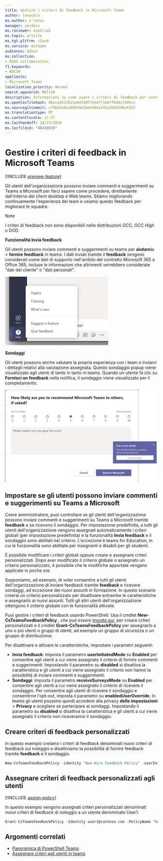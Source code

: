 ```yaml
---
title: Gestire i criteri di feedback in Microsoft Teams
author: lanachin
ms.author: v-lanac
manager: serdars
ms.reviewer: msedliak
ms.topic: article
ms.tgt.pltfrm: cloud
ms.service: msteams
audience: Admin
ms.collection:
- M365-collaboration
f1.keywords:
- NOCSH
appliesto:
- Microsoft Teams
localization_priority: Normal
search.appverid: MET150
description: Informazioni su come usare i criteri di feedback per controllare se gli utenti dei team dell'organizzazione possono inviare commenti e suggerimenti sui team a Microsoft.
ms.openlocfilehash: 0bece4515825a0d7ddf7e547f1607fbd6cf205cc
ms.sourcegitcommit: c79b83e03a89649e2b6e494a741a392819baf2d2
ms.translationtype: MT
ms.contentlocale: it-IT
ms.lasthandoff: 10/13/2020
ms.locfileid: "48433039"
---
```

# <a name="manage-feedback-policies-in-microsoft-teams"></a>Gestire i criteri di feedback in Microsoft Teams

[!INCLUDE [preview-feature](includes/preview-feature.md)]

Gli utenti dell'organizzazione possono inviare commenti e suggerimenti su Teams a Microsoft per farci sapere come procedere, direttamente dall'interno dei client desktop e Web teams. Stiamo migliorando continuamente l'esperienza dei team e usiamo questo feedback per migliorare le squadre.

> [!NOTE]
> I criteri di feedback non sono disponibili nelle distribuzioni GCC, GCC High o DOD.

**Funzionalità Invia feedback**

Gli utenti possono inviare commenti e suggerimenti su teams per **aiutarci**a  >  **fornire feedback** in teams. I dati inviati tramite il **feedback** vengono considerati come dati di supporto nell'ambito del contratto Microsoft 365 o Office 365, incluse le informazioni che altrimenti verrebbero considerate "dati del cliente" o "dati personali".

![Screenshot dell'opzione Invia feedback in teams](media/manage-feedback-policies-in-teams-give-feedback.png)

**Sondaggi**

Gli utenti possono anche valutare la propria esperienza con i team e inviarci i dettagli relativi alla valutazione assegnata. Questo sondaggio popup viene visualizzato agli utenti di tanto in tanto in teams. Quando un utente fa clic su **Fornisci un feedback** nella notifica, il sondaggio viene visualizzato per il completamento.

![Screenshot della notifica e del modulo del sondaggio in teams](media/manage-feedback-policies-in-teams-survey.png)

## <a name="set-whether-users-can-send-feedback-about-teams-to-microsoft"></a>Impostare se gli utenti possono inviare commenti e suggerimenti su Teams a Microsoft

Come amministratore, puoi controllare se gli utenti dell'organizzazione possono inviare commenti e suggerimenti su Teams a Microsoft tramite **feedback** e se ricevono il sondaggio. Per impostazione predefinita, a tutti gli utenti dell'organizzazione vengono assegnati automaticamente i criteri globali (per impostazione predefinita) e la funzionalità **Invia feedback** e il sondaggio sono abilitati nel criterio. L'eccezione è teams for Education, in cui le funzionalità sono abilitate per insegnanti e disabili per gli studenti.

È possibile modificare i criteri globali oppure creare e assegnare criteri personalizzati. Dopo aver modificato il criterio globale o assegnato un criterio personalizzato, è possibile che le modifiche apportate vengano applicate in poche ore.

Supponiamo, ad esempio, di voler consentire a tutti gli utenti dell'organizzazione di inviare feedback tramite **feedback** e ricevere sondaggi, ad eccezione dei nuovi assunti in formazione. In questo scenario creerai un criterio personalizzato per disattivare entrambe le caratteristiche e assegnarlo ai nuovi assunti. Tutti gli altri utenti dell'organizzazione ottengono il criterio globale con le funzionalità attivate.  

Puoi gestire i criteri di feedback usando PowerShell. Usa il cmdlet **New-CsTeamsFeedbackPolicy** , *che può essere [trovato qui](https://docs.microsoft.com/office365/enterprise/powershell/manage-skype-for-business-online-with-office-365-powershell)*, per creare criteri personalizzati e il cmdlet **Grant-CsTeamsFeedbackPolicy** per assegnarlo a uno o più utenti o gruppi di utenti, ad esempio un gruppo di sicurezza o un gruppo di distribuzione.

Per disattivare e attivare le caratteristiche, impostare i parametri seguenti:

 - **Invia feedback**: imposta il parametro **userInitiatedMode** su **Enabled** per consentire agli utenti a cui viene assegnato il criterio di fornire commenti e suggerimenti. Impostando il parametro su **disabled** si disattiva la caratteristica e gli utenti a cui viene assegnato il criterio non hanno la possibilità di inviare commenti e suggerimenti.
 - **Sondaggi**: imposta il parametro **receiveSurveysMode** su **Enabled** per consentire agli utenti a cui viene assegnato il criterio di ricevere il sondaggio. Per consentire agli utenti di ricevere il sondaggio e consentirne l'opt-out, imposta il parametro su **enabledUserOverride**. In teams gli utenti possono quindi accedere alla privacy **delle impostazioni**  >  **Privacy** e scegliere se partecipare ai sondaggi. Impostando il parametro su **disabled** si disattiva la caratteristica e gli utenti a cui viene assegnato il criterio non riceveranno il sondaggio.

## <a name="create-a-custom-feedback-policy"></a>Creare criteri di feedback personalizzati

In questo esempio creiamo i criteri di feedback denominati nuovi criteri di feedback sul noleggio e disattiviamo la possibilità di fornire feedback tramite **feedback** e il sondaggio.

```PowerShell
New-CsTeamsFeedbackPolicy -identity "New Hire Feedback Policy" -userInitiatedMode disabled -receiveSurveysMode disabled
```

## <a name="assign-a-custom-feedback-policy-to-users"></a>Assegnare criteri di feedback personalizzati agli utenti

[!INCLUDE [assign-policy](includes/assign-policy.md)]

In questo esempio vengono assegnati criteri personalizzati denominati nuovi criteri di feedback di noleggio a un utente denominato User1.

```PowerShell
Grant-CsTeamsFeedbackPolicy -Identity user1@contoso.com -PolicyName "New Hire Feedback Policy"
```

## <a name="related-topics"></a>Argomenti correlati

- [Panoramica di PowerShell Teams](teams-powershell-overview.md)
- [Assegnare criteri agli utenti in teams](assign-policies.md)